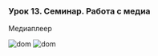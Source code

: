 ### Урок 13. Семинар. Работа с медиа


   Медиаплеер



<image src="img/pleer1.png" alt="dom">

<image src="img/pleer2.png" alt="dom">

